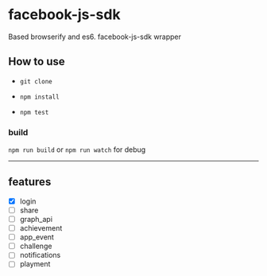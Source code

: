 # facebook-js-sdk
Based browserify and es6. facebook-js-sdk wrapper


## How to use

- `git clone`

- `npm install`

- `npm test`

### build

 `npm run build` or `npm run watch` for debug


---

## features

- [x] login
- [ ] share
- [ ] graph_api
- [ ] achievement
- [ ] app_event
- [ ] challenge
- [ ] notifications
- [ ] playment
